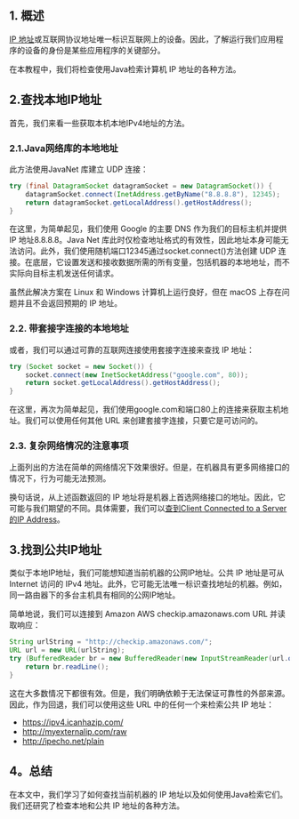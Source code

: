 ## 1. 概述

[IP 地址](https://www.baeldung.com/cs/ipv4-vs-ipv6)或互联网协议地址唯一标识互联网上的设备。因此，了解运行我们应用程序的设备的身份是某些应用程序的关键部分。

在本教程中，我们将检查使用Java检索计算机 IP 地址的各种方法。

## 2.查找本地IP地址

首先，我们来看一些获取本机本地IPv4地址的方法。

### 2.1.Java网络库的本地地址

此方法使用JavaNet 库建立 UDP 连接：

```java
try (final DatagramSocket datagramSocket = new DatagramSocket()) {
    datagramSocket.connect(InetAddress.getByName("8.8.8.8"), 12345);
    return datagramSocket.getLocalAddress().getHostAddress();
}
```

在这里，为简单起见，我们使用 Google 的主要 DNS 作为我们的目标主机并提供 IP 地址8.8.8.8。Java Net 库此时仅检查地址格式的有效性，因此地址本身可能无法访问。此外，我们使用随机端口12345通过socket.connect()方法创建 UDP 连接。在底层，它设置发送和接收数据所需的所有变量，包括机器的本地地址，而不实际向目标主机发送任何请求。

虽然此解决方案在 Linux 和 Windows 计算机上运行良好，但在 macOS 上存在问题并且不会返回预期的 IP 地址。

### 2.2. 带套接字连接的本地地址

或者，我们可以通过可靠的互联网连接使用套接字连接来查找 IP 地址：

```java
try (Socket socket = new Socket()) {
    socket.connect(new InetSocketAddress("google.com", 80));
    return socket.getLocalAddress().getHostAddress();
}
```

在这里，再次为简单起见，我们使用google.com和端口80上的连接来获取主机地址。我们可以使用任何其他 URL 来创建套接字连接，只要它是可访问的。

### 2.3. 复杂网络情况的注意事项

上面列出的方法在简单的网络情况下效果很好。但是，在机器具有更多网络接口的情况下，行为可能无法预测。

换句话说，从上述函数返回的 IP 地址将是机器上首选网络接口的地址。因此，它可能与我们期望的不同。具体需要，我们可以[查到Client Connected to a Server 的IP Address](https://www.baeldung.com/java-client-get-ip-address)。

## 3.找到公共IP地址

类似于本地IP地址，我们可能想知道当前机器的公网IP地址。公共 IP 地址是可从 Internet 访问的 IPv4 地址。此外，它可能无法唯一标识查找地址的机器。例如，同一路由器下的多台主机具有相同的公网IP地址。

简单地说，我们可以连接到 Amazon AWS checkip.amazonaws.com URL 并读取响应：

```java
String urlString = "http://checkip.amazonaws.com/";
URL url = new URL(urlString);
try (BufferedReader br = new BufferedReader(new InputStreamReader(url.openStream()))) {
    return br.readLine();
}
```

这在大多数情况下都很有效。但是，我们明确依赖于无法保证可靠性的外部来源。因此，作为回退，我们可以使用这些 URL 中的任何一个来检索公共 IP 地址：

-   https://ipv4.icanhazip.com/
-   http://myexternalip.com/raw
-   http://ipecho.net/plain

## 4。总结

在本文中，我们学习了如何查找当前机器的 IP 地址以及如何使用Java检索它们。我们还研究了检查本地和公共 IP 地址的各种方法。